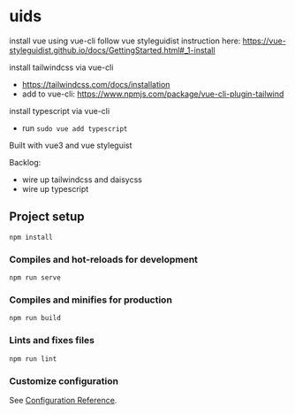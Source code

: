 # uids

install vue using vue-cli
follow vue styleguidist instruction here: https://vue-styleguidist.github.io/docs/GettingStarted.html#_1-install

install tailwindcss via vue-cli
- https://tailwindcss.com/docs/installation
- add to vue-cli: https://www.npmjs.com/package/vue-cli-plugin-tailwind

install typescript via vue-cli
- run `sudo vue add typescript`

Built with vue3 and vue styleguist

Backlog:
- wire up tailwindcss and daisycss
- wire up typescript

## Project setup
```
npm install
```

### Compiles and hot-reloads for development
```
npm run serve
```

### Compiles and minifies for production
```
npm run build
```

### Lints and fixes files
```
npm run lint
```

### Customize configuration
See [Configuration Reference](https://cli.vuejs.org/config/).

